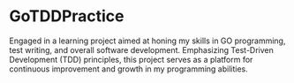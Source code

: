 # GoTDDPractice
Engaged in a learning project aimed at honing my skills in GO programming, test writing, and overall software development. Emphasizing Test-Driven Development (TDD) principles, this project serves as a platform for continuous improvement and growth in my programming abilities. 
